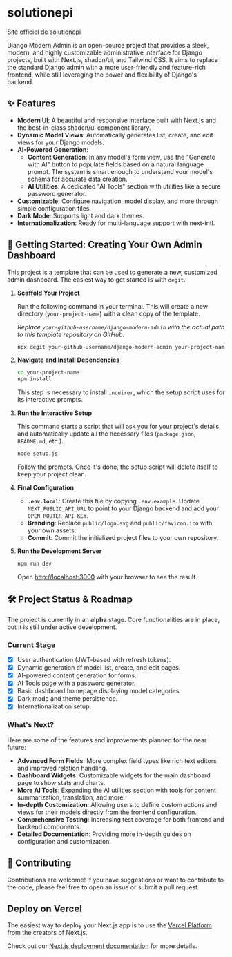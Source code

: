 # solutionepi

Site officiel de solutionepi

Django Modern Admin is an open-source project that provides a sleek, modern, and highly customizable administrative interface for Django projects, built with Next.js, shadcn/ui, and Tailwind CSS. It aims to replace the standard Django admin with a more user-friendly and feature-rich frontend, while still leveraging the power and flexibility of Django's backend.

## ✨ Features

- **Modern UI**: A beautiful and responsive interface built with Next.js and the best-in-class shadcn/ui component library.
- **Dynamic Model Views**: Automatically generates list, create, and edit views for your Django models.
- **AI-Powered Generation**:
  - **Content Generation**: In any model's form view, use the "Generate with AI" button to populate fields based on a natural language prompt. The system is smart enough to understand your model's schema for accurate data creation.
  - **AI Utilities**: A dedicated "AI Tools" section with utilities like a secure password generator.
- **Customizable**: Configure navigation, model display, and more through simple configuration files.
- **Dark Mode**: Supports light and dark themes.
- **Internationalization**: Ready for multi-language support with next-intl.

## 🚀 Getting Started: Creating Your Own Admin Dashboard

This project is a template that can be used to generate a new, customized admin dashboard. The easiest way to get started is with `degit`.

1.  **Scaffold Your Project**

    Run the following command in your terminal. This will create a new directory (`your-project-name`) with a clean copy of the template.

    _Replace `your-github-username/django-modern-admin` with the actual path to this template repository on GitHub._

    ```bash
    npx degit your-github-username/django-modern-admin your-project-name
    ```

2.  **Navigate and Install Dependencies**

    ```bash
    cd your-project-name
    npm install
    ```

    This step is necessary to install `inquirer`, which the setup script uses for its interactive prompts.

3.  **Run the Interactive Setup**

    This command starts a script that will ask you for your project's details and automatically update all the necessary files (`package.json`, `README.md`, etc.).

    ```bash
    node setup.js
    ```

    Follow the prompts. Once it's done, the setup script will delete itself to keep your project clean.

4.  **Final Configuration**

    - **`.env.local`**: Create this file by copying `.env.example`. Update `NEXT_PUBLIC_API_URL` to point to your Django backend and add your `OPEN_ROUTER_API_KEY`.
    - **Branding**: Replace `public/logo.svg` and `public/favicon.ico` with your own assets.
    - **Commit**: Commit the initialized project files to your own repository.

5.  **Run the Development Server**

    ```bash
    npm run dev
    ```

    Open [http://localhost:3000](http://localhost:3000) with your browser to see the result.

## 🛠️ Project Status & Roadmap

The project is currently in an **alpha** stage. Core functionalities are in place, but it is still under active development.

### Current Stage

- [x] User authentication (JWT-based with refresh tokens).
- [x] Dynamic generation of model list, create, and edit pages.
- [x] AI-powered content generation for forms.
- [x] AI Tools page with a password generator.
- [x] Basic dashboard homepage displaying model categories.
- [x] Dark mode and theme persistence.
- [x] Internationalization setup.

### What's Next?

Here are some of the features and improvements planned for the near future:

- **Advanced Form Fields**: More complex field types like rich text editors and improved relation handling.
- **Dashboard Widgets**: Customizable widgets for the main dashboard page to show stats and charts.
- **More AI Tools**: Expanding the AI utilities section with tools for content summarization, translation, and more.
- **In-depth Customization**: Allowing users to define custom actions and views for their models directly from the frontend configuration.
- **Comprehensive Testing**: Increasing test coverage for both frontend and backend components.
- **Detailed Documentation**: Providing more in-depth guides on configuration and customization.

## 🤝 Contributing

Contributions are welcome! If you have suggestions or want to contribute to the code, please feel free to open an issue or submit a pull request.

## Deploy on Vercel

The easiest way to deploy your Next.js app is to use the [Vercel Platform](https://vercel.com/new?utm_medium=default-template&filter=next.js&utm_source=create-next-app&utm_campaign=create-next-app-readme) from the creators of Next.js.

Check out our [Next.js deployment documentation](https://nextjs.org/docs/app/building-your-application/deploying) for more details.
